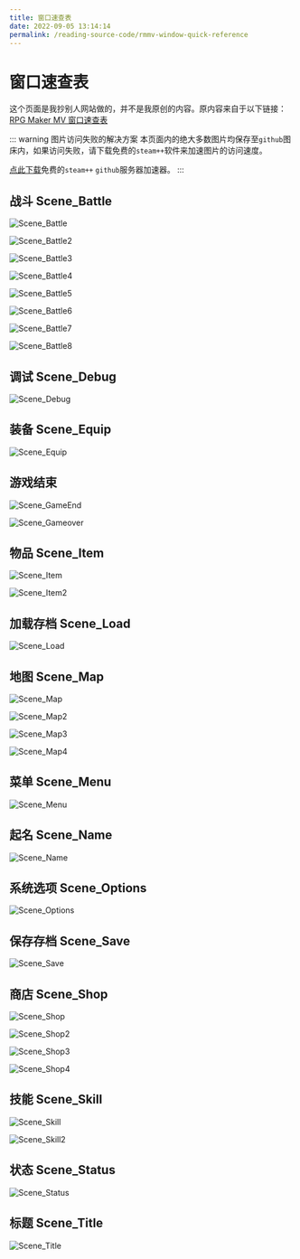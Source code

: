 ```yaml
---
title: 窗口速查表
date: 2022-09-05 13:14:14
permalink: /reading-source-code/rmmv-window-quick-reference
---
```





# 窗口速查表
这个页面是我抄别人网站做的，并不是我原创的内容。原内容来自于以下链接：
[RPG Maker MV 窗口速查表](https://consolelog.gitee.io/rmdoc/rmmv-window/)

::: warning 图片访问失败的解决方案
本页面内的绝大多数图片均保存至`github`图床内，如果访问失败，请下载免费的`steam++`软件来加速图片的访问速度。

[点此下载](https://steampp.net/)免费的`steam++` `github`服务器加速器。
:::




## 战斗 Scene_Battle
![Scene_Battle](https://raw.githubusercontent.com/RuanZhongNan/img-store/main/img/Scene_Battle.png)


![Scene_Battle2](https://raw.githubusercontent.com/RuanZhongNan/img-store/main/img/Scene_Battle2.png)


![Scene_Battle3](https://raw.githubusercontent.com/RuanZhongNan/img-store/main/img/Scene_Battle3.png)


![Scene_Battle4](https://raw.githubusercontent.com/RuanZhongNan/img-store/main/img/Scene_Battle4.png)


![Scene_Battle5](https://raw.githubusercontent.com/RuanZhongNan/img-store/main/img/Scene_Battle5.png)


![Scene_Battle6](https://raw.githubusercontent.com/RuanZhongNan/img-store/main/img/Scene_Battle6.png)


![Scene_Battle7](https://raw.githubusercontent.com/RuanZhongNan/img-store/main/img/Scene_Battle7.png)


![Scene_Battle8](https://raw.githubusercontent.com/RuanZhongNan/img-store/main/img/Scene_Battle8.png)







## 调试 Scene_Debug
![Scene_Debug](https://raw.githubusercontent.com/RuanZhongNan/img-store/main/img/Scene_Debug.png)




## 装备 Scene_Equip
![Scene_Equip](https://raw.githubusercontent.com/RuanZhongNan/img-store/main/img/Scene_Equip.png)







## 游戏结束
![Scene_GameEnd](https://raw.githubusercontent.com/RuanZhongNan/img-store/main/img/Scene_GameEnd.png)


![Scene_Gameover](https://raw.githubusercontent.com/RuanZhongNan/img-store/main/img/Scene_Gameover.png)







## 物品 Scene_Item
![Scene_Item](https://raw.githubusercontent.com/RuanZhongNan/img-store/main/img/Scene_Item.png)


![Scene_Item2](https://raw.githubusercontent.com/RuanZhongNan/img-store/main/img/Scene_Item2.png)







## 加载存档 Scene_Load
![Scene_Load](https://raw.githubusercontent.com/RuanZhongNan/img-store/main/img/Scene_Load.png)







## 地图 Scene_Map
![Scene_Map](https://raw.githubusercontent.com/RuanZhongNan/img-store/main/img/Scene_Map.png)


![Scene_Map2](https://raw.githubusercontent.com/RuanZhongNan/img-store/main/img/Scene_Map2.png)


![Scene_Map3](https://raw.githubusercontent.com/RuanZhongNan/img-store/main/img/Scene_Map3.png)


![Scene_Map4](https://raw.githubusercontent.com/RuanZhongNan/img-store/main/img/Scene_Map4.png)







## 菜单 Scene_Menu
![Scene_Menu](https://raw.githubusercontent.com/RuanZhongNan/img-store/main/img/Scene_Menu.png)







## 起名 Scene_Name
![Scene_Name](https://raw.githubusercontent.com/RuanZhongNan/img-store/main/img/Scene_Name.png)







## 系统选项 Scene_Options
![Scene_Options](https://raw.githubusercontent.com/RuanZhongNan/img-store/main/img/Scene_Options.png)





## 保存存档 Scene_Save
![Scene_Save](https://raw.githubusercontent.com/RuanZhongNan/img-store/main/img/Scene_Save.png)





## 商店 Scene_Shop
![Scene_Shop](https://raw.githubusercontent.com/RuanZhongNan/img-store/main/img/Scene_Shop.png)


![Scene_Shop2](https://raw.githubusercontent.com/RuanZhongNan/img-store/main/img/Scene_Shop2.png)


![Scene_Shop3](https://raw.githubusercontent.com/RuanZhongNan/img-store/main/img/Scene_Shop3.png)


![Scene_Shop4](https://raw.githubusercontent.com/RuanZhongNan/img-store/main/img/Scene_Shop4.png)





## 技能 Scene_Skill
![Scene_Skill](https://raw.githubusercontent.com/RuanZhongNan/img-store/main/img/Scene_Skill.png)


![Scene_Skill2](https://raw.githubusercontent.com/RuanZhongNan/img-store/main/img/Scene_Skill2.png)



## 状态 Scene_Status
![Scene_Status](https://raw.githubusercontent.com/RuanZhongNan/img-store/main/img/Scene_Status.png)





## 标题 Scene_Title
![Scene_Title](https://raw.githubusercontent.com/RuanZhongNan/img-store/main/img/Scene_Title.png)

